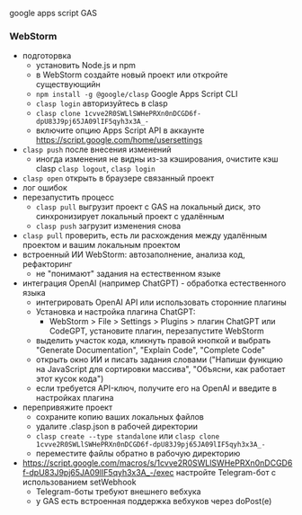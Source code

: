 google apps script GAS 

### WebStorm
* подготорвка
  + установить Node.js и npm
  + в WebStorm создайте новый проект или откройте существующийн
  + `npm install -g @google/clasp` Google Apps Script CLI 
  + `clasp login` авторизуйтесь в clasp 
  + `clasp clone 1cvve2R0SWLlSWHePRXn0nDCGD6f-dpU83J9pj65JA09lIF5qyh3x3A_-`
  + включите опцию Apps Script API в аккаунте https://script.google.com/home/usersettings
* `clasp push` после внесения изменений
  + иногда изменения не видны из-за кэширования, очистите кэш clasp `clasp logout`, `clasp login`
* `clasp open` открыть в браузере связанный проект
* лог ошибок
* перезапустить процесс
  + `clasp pull` выгрузит проект с GAS на локальный диск, это синхронизирует локальный проект с удалённым
  + `clasp push` загрузит изменения снова
* `clasp pull` проверить, есть ли расхождения между удалённым проектом и вашим локальным проектом
* встроенный ИИ WebStorm: автозаполнение, анализа код, рефакторинг
  + не "понимают" задания на естественном языке
* интеграция OpenAI (например ChatGPT) - обработка естественного языка
  + интегрировать OpenAI API или использовать сторонние плагины
  + Установка и настройка плагина ChatGPT:
    - WebStorm > File > Settings > Plugins > плагин ChatGPT или CodeGPT, установите плагин, перезапустите WebStorm
  + выделить участок кода, кликнуть правой кнопкой и выбрать "Generate Documentation", "Explain Code", "Complete Code"
  + открыть окно ИИ и писать задания словами ("Напиши функцию на JavaScript для сортировки массива", "Объясни, как работает этот кусок кода")
  + если требуется API-ключ, получите его на OpenAI и введите в настройках плагина
* перепривяжите проект
  + сохраните копию ваших локальных файлов
  + удалите .clasp.json в рабочей директории
  + `clasp create --type standalone` или `clasp clone 1cvve2R0SWLlSWHePRXn0nDCGD6f-dpU83J9pj65JA09lIF5qyh3x3A_-`
  + переместите файлы обратно в рабочую директорию
* https://script.google.com/macros/s/1cvve2R0SWLlSWHePRXn0nDCGD6f-dpU83J9pj65JA09lIF5qyh3x3A_-/exec настройте Telegram-бот с использованием setWebhook
  + Telegram-боты требуют внешнего вебхука
  + у GAS есть встроенная поддержка вебхуков через doPost(e)
